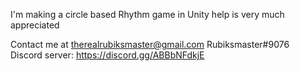 I'm making a circle based Rhythm game in Unity help is very much appreciated

Contact me at therealrubiksmaster@gmail.com Rubiksmaster#9076     
Discord server: https://discord.gg/ABBbNFdkjE

